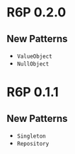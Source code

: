 # R6P 0.2.0

## New Patterns

-   `ValueObject` 
-   `NullObject`

# R6P 0.1.1

## New Patterns

-   `Singleton` 
-   `Repository` 

